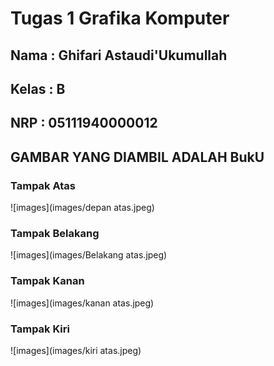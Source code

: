 # Tugas 1 Grafika Komputer
## Nama : Ghifari Astaudi'Ukumullah
## Kelas : B
## NRP : 05111940000012

## GAMBAR YANG DIAMBIL ADALAH BukU
### Tampak Atas
![images](images/depan atas.jpeg)

### Tampak Belakang
![images](images/Belakang atas.jpeg)
### Tampak Kanan
![images](images/kanan atas.jpeg)
### Tampak Kiri
![images](images/kiri atas.jpeg)
